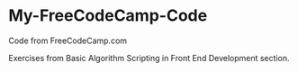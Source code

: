 # My-FreeCodeCamp-Code
Code from FreeCodeCamp.com

Exercises from Basic Algorithm Scripting in Front End Development section.
